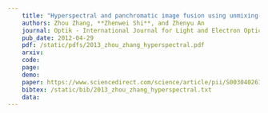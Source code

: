 ```yaml
---
    title: "Hyperspectral and panchromatic image fusion using unmixing-based constrained nonnegative matrix factorization"
    authors: Zhou Zhang, **Zhenwei Shi**, and Zhenyu An
    journal: Optik - International Journal for Light and Electron Optics (Optik)
    pub_date: 2012-04-29
    pdf: /static/pdfs/2013_zhou_zhang_hyperspectral.pdf
    arxiv: 
    code: 
    page: 
    demo: 
    paper: https://www.sciencedirect.com/science/article/pii/S003040261200318X
    bibtex: /static/bib/2013_zhou_zhang_hyperspectral.txt
    data:
---
```

    